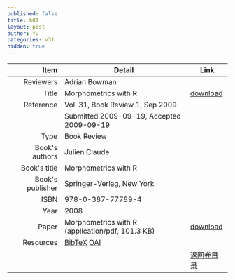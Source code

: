 ```yaml
---
published: false
title: b01
layout: post
author: Yu
categories: v31
hidden: true
---
```


| Item | Detail | Link |
|---:|---|---|
| Reviewers | Adrian Bowman| |
| Title |Morphometrics with R | [download](http://www.jstatsoft.org/v31/b01/paper) |
| Reference |Vol. 31, Book Review 1, Sep 2009 | |
| | Submitted 2009-09-19, Accepted 2009-09-19| | 
| Type | Book Review| |
| Book's authors | Julien Claude| |
| Book's title | Morphometrics with R| |
| Book's publisher | Springer-Verlag, New York| |
| ISBN | 978-0-387-77789-4| |
| Year | 2008| |
| Paper | Morphometrics with R  (application/pdf, 101.3 KB)| [download](http://www.jstatsoft.org/v31/b01/paper) |
| Resources | [BibTeX](http://www.jstatsoft.org/v31/b01/bibtex) [OAI](http://www.jstatsoft.org/oai?verb=GetRecord&identifier=oai.jstatsoft/v31/b01&prefix=oai_dc)| |
| |  | [返回卷目录]({{site.baseurl}}/volume/v31.html) |